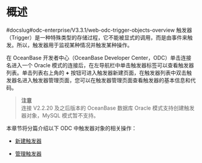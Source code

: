 概述 
=======================
#docslug#odc-enterprise/V3.3.1/web-odc-trigger-objects-overview
触发器（Trigger）是一种特殊类型的存储过程，它不能被显式的调用，而是由事件来触发。所以，触发器用于监视某种情况并触发某种操作。

在 OceanBase 开发者中心（OceanBase Developer Center，ODC）单击连接名进入一个 Oracle 模式的连接后，在左导航栏中单击触发器标签可以查看触发器列表。单击列表右上角的 **+** 按钮可进入触发器新建页面，在触发器列表中双击触发器名进入触发器管理页面，您可以在触发器管理页面查看触发器的基本信息和代码。
> **注意**<br>
> 连接 V2.2.20 及之后版本的 OceanBase 数据库 Oracle 模式支持创建触发器对象，MySQL 模式暂不支持。

本章节将分篇介绍以下 ODC 中触发器对象的相关操作：

* [新建触发器](../../../7.client-odc-user-guide/10.client-odc-database-objects/7.client-odc-trigger-objects/2.client-odc-create-a-trigger.md)

  

* [管理触发器](../../../7.client-odc-user-guide/10.client-odc-database-objects/7.client-odc-trigger-objects/3.client-odc-manage-triggers.md)

  



